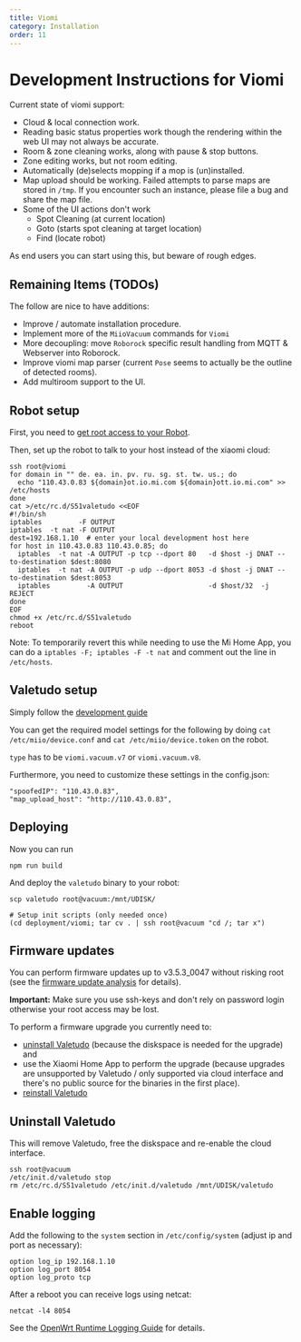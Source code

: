 ```yaml
---
title: Viomi
category: Installation
order: 11
---
```

# Development Instructions for Viomi

Current state of viomi support:

*   Cloud & local connection work.
*   Reading basic status properties work though the rendering within the web UI
    may not always be accurate.
*   Room & zone cleaning works, along with pause & stop buttons.
*   Zone editing works, but not room editing.
*   Automatically (de)selects mopping if a mop is (un)installed.
*   Map upload should be working. Failed attempts to parse maps are stored in `/tmp`.
    If you encounter such an instance, please file a bug and share the map file.
*   Some of the UI actions don't work
    *   Spot Cleaning (at current location)
    *   Goto (starts spot cleaning at target location)
    *   Find (locate robot)

As end users you can start using this, but beware of rough edges.

## Remaining Items (TODOs)

The follow are nice to have additions:

* Improve / automate installation procedure.
* Implement more of the `MiioVacuum` commands for `Viomi`
* More decoupling: move `Roborock` specific result handling from MQTT & Webserver into Roborock.
* Improve viomi map parser (current `Pose` seems to actually be the outline of detected rooms).
* Add multiroom support to the UI.

## Robot setup

First, you need to [get root access to your Robot](https://itooktheredpill.irgendwo.org/2020/rooting-xiaomi-vacuum-robot/).

Then, set up the robot to talk to your host instead of the xiaomi cloud:

```shell
ssh root@viomi
for domain in "" de. ea. in. pv. ru. sg. st. tw. us.; do
  echo "110.43.0.83 ${domain}ot.io.mi.com ${domain}ott.io.mi.com" >> /etc/hosts
done
cat >/etc/rc.d/S51valetudo <<EOF
#!/bin/sh
iptables         -F OUTPUT
iptables  -t nat -F OUTPUT
dest=192.168.1.10  # enter your local development host here
for host in 110.43.0.83 110.43.0.85; do
  iptables  -t nat -A OUTPUT -p tcp --dport 80   -d $host -j DNAT --to-destination $dest:8080
  iptables  -t nat -A OUTPUT -p udp --dport 8053 -d $host -j DNAT --to-destination $dest:8053
  iptables         -A OUTPUT                     -d $host/32  -j REJECT
done
EOF
chmod +x /etc/rc.d/S51valetudo
reboot
```

Note: To temporarily revert this while needing to use the Mi Home App,
you can do a `iptables -F; iptables -F -t nat` and comment out the line in `/etc/hosts`.

## Valetudo setup

Simply follow the [development guide](https://valetudo.cloud/pages/development/building-and-modifying-valetudo.html)

You can get the required model settings for the following by doing `cat /etc/miio/device.conf` and 
`cat /etc/miio/device.token` on the robot.

`type` has to be `viomi.vacuum.v7` or `viomi.vacuum.v8`.

Furthermore, you need to customize these settings in the config.json:

    "spoofedIP": "110.43.0.83",
    "map_upload_host": "http://110.43.0.83",

## Deploying

Now you can run

    npm run build

And deploy the `valetudo` binary to your robot:

    scp valetudo root@vacuum:/mnt/UDISK/

    # Setup init scripts (only needed once)
    (cd deployment/viomi; tar cv . | ssh root@vacuum "cd /; tar x")

## Firmware updates

You can perform firmware updates up to v3.5.3_0047 without risking root (see the
[firmware update analysis](https://itooktheredpill.irgendwo.org/2020/viomi-firmware-update-analysis/)
for details).

**Important:** Make sure you use ssh-keys and don't rely on password login
otherwise your root access may be lost.

To perform a firmware upgrade you currently need to:

*   [uninstall Valetudo](#uninstall-valetudo) (because the diskspace is needed for the upgrade) and
*   use the Xiaomi Home App to perform the upgrade (because upgrades are
    unsupported by Valetudo / only supported via cloud interface and there's
    no public source for the binaries in the first place).
*   [reinstall Valetudo](#deploying)

## Uninstall Valetudo

This will remove Valetudo, free the diskspace and re-enable the cloud interface.

```shell
ssh root@vacuum
/etc/init.d/valetudo stop
rm /etc/rc.d/S51valetudo /etc/init.d/valetudo /mnt/UDISK/valetudo
```

## Enable logging

Add the following to the `system` section in `/etc/config/system` (adjust ip and port as necessary):

	option log_ip 192.168.1.10
	option log_port 8054
	option log_proto tcp

After a reboot you can receive logs using netcat:

    netcat -l4 8054

See the [OpenWrt Runtime Logging Guide](https://openwrt.org/docs/guide-user/base-system/log.essentials)
for details.

